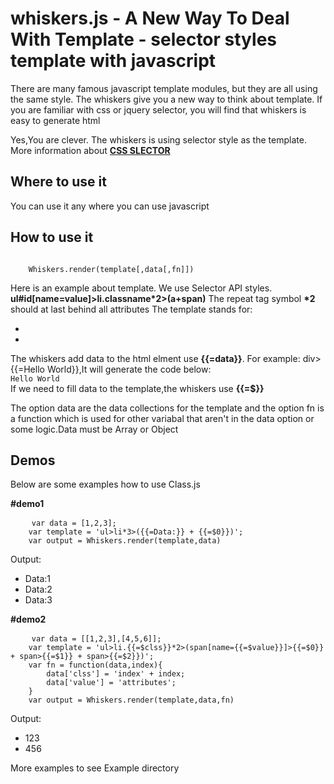 <h1>whiskers.js - A New Way To Deal With Template - selector styles template with javascript</h1>
<p>There are many famous javascript template modules, but they are all using the same style. The whiskers give you a new way to think about template. If you are familiar with css or jquery selector, you will find that whiskers is easy to generate html</p>
<p>Yes,You are clever. The whiskers is using selector style as the template. More information about <a href="http://www.w3.org/TR/2011/REC-css3-selectors-20110929/#selectors" target="_blank"><strong>CSS SLECTOR</strong></a></p>
<h2>Where to use it</h2>
<p>You can use it any where you can use javascript</p>
<h2>How to use it</h2>
<code>
	Whiskers.render(template[,data[,fn]])
</code>
<p>
Here is an example about template. We use Selector API styles. <strong>ul#id[name=value]>li.classname*2>(a+span)</strong>
The repeat tag symbol <strong>*2</strong> should at last behind all attributes
The template stands for:
<ul id="id" name="value">
			<li class="className">
				<a></a>
		<span></span>
	</li>
	<li class="className">
		<a></a>
		<span></span>
	</li>
</ul>
The whiskers add data to the html elment use <strong>{{=data}}</strong>. For example: div>{{=Hello World}},It will generate the code below:
<code><div>Hello World</div></code>
If we need to fill data to the template,the whiskers use <strong>{{=$}}</strong>
</p>
<p>The option data are the data collections for the template and the option fn is a function which is used for other variabal that aren't in the data option or some logic.Data must be Array or Object</p>
<h2>Demos</h2>
<p>Below are some examples how to use Class.js</p>
<strong>#demo1</strong>
<pre>
	<code>var data = [1,2,3];
	var template = 'ul>li*3>({{=Data:}} + {{=$0}})';
	var output = Whiskers.render(template,data)</code>
</pre>
<p>Output:</p>
<ul>
	<li>Data:1</li>
	<li>Data:2</li>
	<li>Data:3</li>
</ul>
<strong>#demo2</strong>
<pre>
	<code>var data = [[1,2,3],[4,5,6]];
	var template = 'ul>li.{{=$clss}}*2>(span[name={{=$value}}]>{{=$0}} + span>{{=$1}} + span>{{=$2}})';
	var fn = function(data,index){
		data['clss'] = 'index' + index;
		data['value'] = 'attributes';
	}
	var output = Whiskers.render(template,data,fn)</code>
</pre>
<p>Output:</p>
<ul>
	<li class="index0"><span name="attributes">1</span><span>2</span><span>3</span></li>
	<li class="index1"><span name="attributes">4</span><span>5</span><span>6</span></li>
</ul>
<p>More examples to see Example directory</p>
